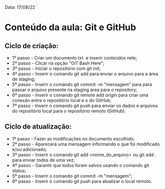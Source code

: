 Data: 17/08/22
<h1> Conteúdo da aula: Git e GitHub </h1>

<h2> Ciclo de criação: </h2>

- 1º passo - Criar um documento txt. e inserir conteúdos nele;
- 2º passo - Clicar na opção "GIT Bash Here";
- 3º passo - Iniciar o repositório com git init;
- 4º passo - Inserir o comando git add para enviar o arquivo para a área de staging;
- 5º passo - Inserir o comando git commit -m "mensagem" para para passar o arquivo presente na staging área para o repository;
- 6º passo - Inserir o comando git remote add origin <url> para criar uma conexão entre o repositório local e o do GitHub;
- 7º passo - Inserir o comando git push para enviar os dados e arquivos do repositório local para o repositório remoto (GitHub).


 <h2> Ciclo de atualização: </h2>

- 1º passo - Fazer as modificações no documento escolhido;
- 2º passo - Aparecerá uma mensagem informando o que foi modificado e/ou adicionado;
- 3º passo - Inserir o comando git add <nome_do_arquivo> ou git add . para enviar todos de uma vez;
- 4º passo - Garantir que todos foram salvos usando o comando git status;
- 5º passo - Inserir o comando git commit -m "mensagem";
- 6º passo - Inserir o comando git push para atualizar o local remoto.
